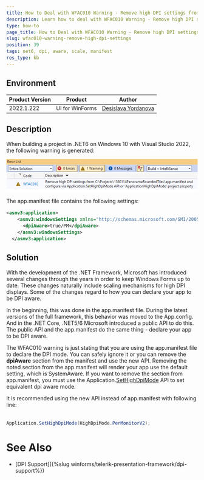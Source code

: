 ```yaml
---
title: How to Deal with WFAC010 Warning - Remove high DPI settings from app.manifest file and configure via Application.SetHighDpiMode API or project property  
description: Learn how to deal with WFAC010 Warning - Remove high DPI settings from app.manifest file and configure via Application.SetHighDpiMode API or project property
type: how-to 
page_title: How to Deal with WFAC010 Warning - Remove high DPI settings from app.manifest file and configure via Application.SetHighDpiMode API or project property
slug: wfac010-warning-remove-high-dpi-settings
position: 39
tags: net6, dpi, aware, scale, manifest
res_type: kb
---
```


## Environment
 
|Product Version|Product|Author|
|----|----|----|
|2022.1.222|UI for WinForms|[Desislava Yordanova](https://www.telerik.com/blogs/author/desislava-yordanova)|


## Description

When building a project in .NET6 on Windows 10 with Visual Studio 2022, the following warning is generated:

![wfac010-warning-remove-high-dpi-settings 001](images/wfac010-warning-remove-high-dpi-settings001.png)

The app.manifest file contains the following settings:

````XML
<asmv3:application>
    <asmv3:windowsSettings xmlns="http://schemas.microsoft.com/SMI/2005/WindowsSettings">
      <dpiAware>true/PM</dpiAware>
    </asmv3:windowsSettings>
  </asmv3:application>

````

## Solution

With the development of the .NET Framework, Microsoft has introduced several changes through the years in order to keep Windows Forms up to date. These changes naturally include scaling mechanisms for high DPI displays. Some of the changes regard to how you can declare your app to be DPI aware. 

In the beginning, this was done in the app.manifest file. During the latest versions of the full framework, this behavior was moved to the App.config. And in the .NET Core, .NET5/6 Microsoft introduced a public API to do this. The public API and the app.manifest do the same thing - declare your app to be DPI aware.

The WFAC010 warning is just stating that you are using the app.manifest file to declare the DPI mode. You can safely ignore it or you can remove the **dpiAware** section from the manifest and use the new API. Removing the noted section from the app.manifest will render your app use the default setting, which is SystemAware. If you want to remove the section from app.manifest, you must use the Application.[SetHighDpiMode](https://docs.microsoft.com/en-us/dotnet/api/system.windows.forms.application.sethighdpimode?view=windowsdesktop-6.0) API to set equivalent dpi aware mode.

It is recommended using the new API instead of app.manifest with following line:

````C#  
          
Application.SetHighDpiMode(HighDpiMode.PerMonitorV2);

````

# See Also

* [DPI Support]({%slug winforms/telerik-presentation-framework/dpi-support%})